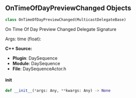 ## OnTimeOfDayPreviewChanged Objects

```python
class OnTimeOfDayPreviewChanged(MulticastDelegateBase)
```

On Time Of Day Preview Changed  Delegate Signature

Args:
    time (float):

**C++ Source:**

- **Plugin**: DaySequence
- **Module**: DaySequence
- **File**: DaySequenceActor.h

<a id="unreal.OnTimeOfDayPreviewChanged.__init__"></a>

#### __init__

```python
def __init__(*args: Any, **kwargs: Any) -> None
```

<a id="unreal.OnBrushUpdatedDelegate"></a>